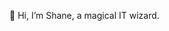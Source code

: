 👋 Hi, I’m Shane, a magical IT wizard. 

<!---
shanewastaken/shanewastaken is a ✨ special ✨ repository because its `README.md` (this file) appears on your GitHub profile.
You can click the Preview link to take a look at your changes.

This is all the stuff, that github put here that I didn't need right now, but I wanted to have it incase I want to put more stuff here.

- 👀 I’m interested in ...
- 🌱 I’m currently learning ...
- 💞️ I’m looking to collaborate on ...
- 📫 How to reach me ...
--->
